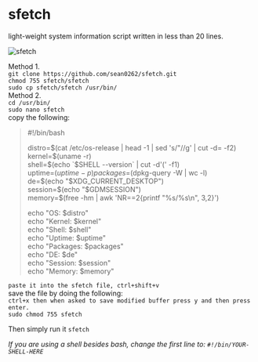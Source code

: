# sfetch
light-weight system information script written in less than 20 lines. 

![sfetch](https://i.imgur.com/tjlk8kh.png)



Method 1.    
`git clone https://github.com/sean0262/sfetch.git`  
`chmod 755 sfetch/sfetch`  
`sudo cp sfetch/sfetch /usr/bin/`  
Method 2.  
`cd /usr/bin/`  
`sudo nano sfetch`  
copy the following:  
>#!/bin/bash  
>  
>distro=$(cat /etc/os-release | head -1 | sed 's/"//g' | cut -d= -f2)  
>kernel=$(uname -r)  
>shell=$(echo `$SHELL --version` | cut -d'(' -f1)  
>uptime=$(uptime -p)  
>packages=$(dpkg-query -W | wc -l)  
>de=$(echo "$XDG_CURRENT_DESKTOP")  
>session=$(echo "$GDMSESSION")  
>memory=$(free -hm | awk 'NR==2{printf "%s/%s\n", $3,$2}')  
>  
>echo "OS: $distro"  
>echo "Kernel: $kernel"  
>echo "Shell: $shell"  
>echo "Uptime: $uptime"  
>echo "Packages: $packages"  
>echo "DE: $de"  
>echo "Session: $session"  
>echo "Memory: $memory"
  
`paste it into the sfetch file, ctrl+shift+v`  
save the file by doing the following:   
`ctrl+x then when asked to save modified buffer press y and then press enter.`  
`sudo chmod 755 sfetch`  
  
Then simply run it `sfetch`  
  
<i>If you are using a shell besides bash, change the first line to: `#!/bin/YOUR-SHELL-HERE`</i>
